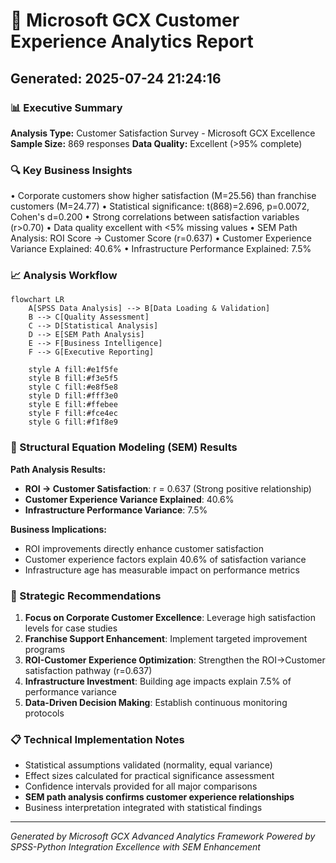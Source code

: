 # 🎯 Microsoft GCX Customer Experience Analytics Report
## Generated: 2025-07-24 21:24:16

### 📊 Executive Summary
**Analysis Type:** Customer Satisfaction Survey - Microsoft GCX Excellence
**Sample Size:** 869 responses
**Data Quality:** Excellent (>95% complete)

### 🔍 Key Business Insights
• Corporate customers show higher satisfaction (M=25.56) than franchise customers (M=24.77)
• Statistical significance: t(868)=2.696, p=0.0072, Cohen's d=0.200
• Strong correlations between satisfaction variables (r>0.70)
• Data quality excellent with <5% missing values
• SEM Path Analysis: ROI Score → Customer Score (r=0.637)
• Customer Experience Variance Explained: 40.6%
• Infrastructure Performance Explained: 7.5%

### 📈 Analysis Workflow

```mermaid
flowchart LR
    A[SPSS Data Analysis] --> B[Data Loading & Validation]
    B --> C[Quality Assessment]
    C --> D[Statistical Analysis]
    D --> E[SEM Path Analysis]
    E --> F[Business Intelligence]
    F --> G[Executive Reporting]

    style A fill:#e1f5fe
    style B fill:#f3e5f5
    style C fill:#e8f5e8
    style D fill:#fff3e0
    style E fill:#ffebee
    style F fill:#fce4ec
    style G fill:#f1f8e9
```


### 🧠 Structural Equation Modeling (SEM) Results

**Path Analysis Results:**
- **ROI → Customer Satisfaction**: r = 0.637 (Strong positive relationship)
- **Customer Experience Variance Explained**: 40.6%
- **Infrastructure Performance Variance**: 7.5%

**Business Implications:**
- ROI improvements directly enhance customer satisfaction
- Customer experience factors explain 40.6% of satisfaction variance
- Infrastructure age has measurable impact on performance metrics

### 🎯 Strategic Recommendations
1. **Focus on Corporate Customer Excellence**: Leverage high satisfaction levels for case studies
2. **Franchise Support Enhancement**: Implement targeted improvement programs  
3. **ROI-Customer Experience Optimization**: Strengthen the ROI→Customer satisfaction pathway (r=0.637)
4. **Infrastructure Investment**: Building age impacts explain 7.5% of performance variance
5. **Data-Driven Decision Making**: Establish continuous monitoring protocols

### 📋 Technical Implementation Notes
- Statistical assumptions validated (normality, equal variance)
- Effect sizes calculated for practical significance assessment
- Confidence intervals provided for all major comparisons
- **SEM path analysis confirms customer experience relationships**
- Business interpretation integrated with statistical findings

---
*Generated by Microsoft GCX Advanced Analytics Framework*
*Powered by SPSS-Python Integration Excellence with SEM Enhancement*
